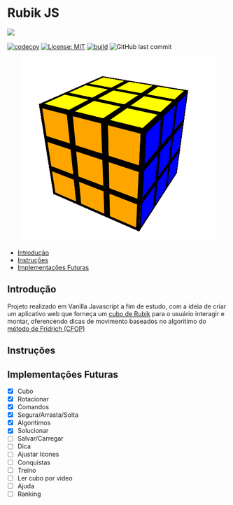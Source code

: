 # Rubik JS
[![](https://img.shields.io/badge/url-https%3A%2F%2Fgrrriiim.github.io%2Frubik--js%2Findex.html-purple)](https://grrriiim.github.io/rubik-js/index.html)


[![codecov](https://codecov.io/gh/GrrriiiM/rubik-js/branch/master/graph/badge.svg?token=OYQML9UZLP)](https://codecov.io/gh/GrrriiiM/rubik-js)
[![License: MIT](https://img.shields.io/badge/License-MIT-yellow.svg)](https://opensource.org/licenses/MIT)
[![build](https://github.com/GrrriiiM/rubik-js/actions/workflows/build.yml/badge.svg)](https://github.com/GrrriiiM/rubik-js/actions/workflows/build.yml)
![GitHub last commit](https://img.shields.io/github/last-commit/grrriiim/rubik-js)

<div style="text-align:center"><img src="docs/readme_rubik.png" /></div>

* [Introdução](#introdução)
* [Instruções](#intrucoes)
* [Implementações Futuras](#implementações-futuras)

## Introdução
Projeto realizado em Vanilla Javascript a fim de estudo, com a ideia de criar um aplicativo web que forneça um [cubo de Rubik](https://pt.wikipedia.org/wiki/Cubo_de_Rubik) para o usuário interagir e montar, oferencendo dicas de movimento baseados no algoritimo do [método de Fridrich (CFOP)](https://cubovelocidade.com.br/tutorial/cubo-magico-3x3x3-metodo-avancado-fridrich-cfop/)

## Instruções


## Implementações Futuras
- [X] Cubo
- [X] Rotacionar
- [x] Comandos
- [x] Segura/Arrasta/Solta
- [x] Algoritimos
- [X] Solucionar
- [ ] Salvar/Carregar
- [ ] Dica
- [ ] Ajustar Icones
- [ ] Conquistas
- [ ] Treino
- [ ] Ler cubo por video
- [ ] Ajuda
- [ ] Ranking